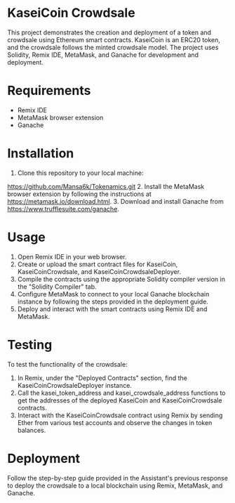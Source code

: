 # KaseiCoin Crowdsale

This project demonstrates the creation and deployment of a token and crowdsale using Ethereum smart contracts. KaseiCoin is an ERC20 token, and the crowdsale follows the minted crowdsale model. The project uses Solidity, Remix IDE, MetaMask, and Ganache for development and deployment.

# Requirements

* Remix IDE
* MetaMask browser extension
* Ganache

# Installation
1. Clone this repository to your local machine:

https://github.com/Mansa6k/Tokenamics.git
2. Install the MetaMask browser extension by following the instructions at https://metamask.io/download.html.
3. Download and install Ganache from https://www.trufflesuite.com/ganache.

# Usage

1. Open Remix IDE in your web browser.
2. Create or upload the smart contract files for KaseiCoin, KaseiCoinCrowdsale, and KaseiCoinCrowdsaleDeployer.
3. Compile the contracts using the appropriate Solidity compiler version in the "Solidity Compiler" tab.
4. Configure MetaMask to connect to your local Ganache blockchain instance by following the steps provided in the deployment guide.
5. Deploy and interact with the smart contracts using Remix IDE and MetaMask.

# Testing
To test the functionality of the crowdsale:
1. In Remix, under the "Deployed Contracts" section, find the KaseiCoinCrowdsaleDeployer instance.
2. Call the kasei_token_address and kasei_crowdsale_address functions to get the addresses of the deployed KaseiCoin and KaseiCoinCrowdsale contracts.
3. Interact with the KaseiCoinCrowdsale contract using Remix by sending Ether from various test accounts and observe the changes in token balances.

# Deployment

Follow the step-by-step guide provided in the Assistant's previous response to deploy the crowdsale to a local blockchain using Remix, MetaMask, and Ganache.
